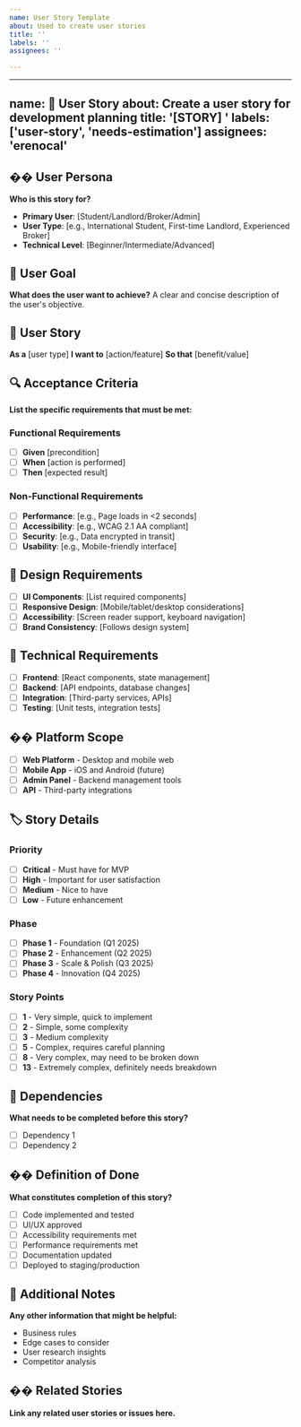 ```yaml
---
name: User Story Template
about: Used to create user stories
title: ''
labels: ''
assignees: ''

---
```


---
name: 👥 User Story
about: Create a user story for development planning
title: '[STORY] '
labels: ['user-story', 'needs-estimation']
assignees: 'erenocal'
---

## �� User Persona
**Who is this story for?**
- **Primary User**: [Student/Landlord/Broker/Admin]
- **User Type**: [e.g., International Student, First-time Landlord, Experienced Broker]
- **Technical Level**: [Beginner/Intermediate/Advanced]

## 🎯 User Goal
**What does the user want to achieve?**
A clear and concise description of the user's objective.

## 📖 User Story
**As a** [user type]
**I want to** [action/feature]
**So that** [benefit/value]

## 🔍 Acceptance Criteria
**List the specific requirements that must be met:**

### **Functional Requirements**
- [ ] **Given** [precondition]
- [ ] **When** [action is performed]
- [ ] **Then** [expected result]

### **Non-Functional Requirements**
- [ ] **Performance**: [e.g., Page loads in <2 seconds]
- [ ] **Accessibility**: [e.g., WCAG 2.1 AA compliant]
- [ ] **Security**: [e.g., Data encrypted in transit]
- [ ] **Usability**: [e.g., Mobile-friendly interface]

## 🎨 Design Requirements
- [ ] **UI Components**: [List required components]
- [ ] **Responsive Design**: [Mobile/tablet/desktop considerations]
- [ ] **Accessibility**: [Screen reader support, keyboard navigation]
- [ ] **Brand Consistency**: [Follows design system]

## 🔧 Technical Requirements
- [ ] **Frontend**: [React components, state management]
- [ ] **Backend**: [API endpoints, database changes]
- [ ] **Integration**: [Third-party services, APIs]
- [ ] **Testing**: [Unit tests, integration tests]

## �� Platform Scope
- [ ] **Web Platform** - Desktop and mobile web
- [ ] **Mobile App** - iOS and Android (future)
- [ ] **Admin Panel** - Backend management tools
- [ ] **API** - Third-party integrations

## 🏷️ Story Details

### **Priority**
- [ ] **Critical** - Must have for MVP
- [ ] **High** - Important for user satisfaction
- [ ] **Medium** - Nice to have
- [ ] **Low** - Future enhancement

### **Phase**
- [ ] **Phase 1** - Foundation (Q1 2025)
- [ ] **Phase 2** - Enhancement (Q2 2025)
- [ ] **Phase 3** - Scale & Polish (Q3 2025)
- [ ] **Phase 4** - Innovation (Q4 2025)

### **Story Points**
- [ ] **1** - Very simple, quick to implement
- [ ] **2** - Simple, some complexity
- [ ] **3** - Medium complexity
- [ ] **5** - Complex, requires careful planning
- [ ] **8** - Very complex, may need to be broken down
- [ ] **13** - Extremely complex, definitely needs breakdown

## 🔗 Dependencies
**What needs to be completed before this story?**
- [ ] Dependency 1
- [ ] Dependency 2

## �� Definition of Done
**What constitutes completion of this story?**
- [ ] Code implemented and tested
- [ ] UI/UX approved
- [ ] Accessibility requirements met
- [ ] Performance requirements met
- [ ] Documentation updated
- [ ] Deployed to staging/production

## 📝 Additional Notes
**Any other information that might be helpful:**
- Business rules
- Edge cases to consider
- User research insights
- Competitor analysis

## �� Related Stories
**Link any related user stories or issues here.**
